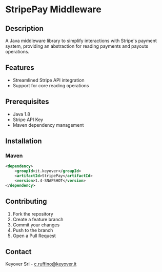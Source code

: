 # StripePay Middleware

## Description
A Java middleware library to simplify interactions with Stripe's payment system, providing an abstraction for reading payments and payouts operations.

## Features
- Streamlined Stripe API integration
- Support for core reading operations

## Prerequisites
- Java 1.8
- Stripe API Key
- Maven dependency management

## Installation

### Maven
```xml
<dependency>
    <groupId>it.keyover</groupId>
    <artifactId>StripePay</artifactId>
    <version>1.4-SNAPSHOT</version>
</dependency>
```

## Contributing
1. Fork the repository
2. Create a feature branch
3. Commit your changes
4. Push to the branch
5. Open a Pull Request


## Contact
Keyover Srl - [c.ruffino@keyover.it](mailto:c.ruffino@keyover.it)
